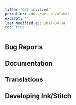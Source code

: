 ```yaml
---
title: "Get involved"
permalink: /docs/get-involved/
excerpt: ""
last_modified_at: 2018-04-14
toc: true
---
```

## Bug Reports

## Documentation

## Translations

## Developing Ink/Stitch
